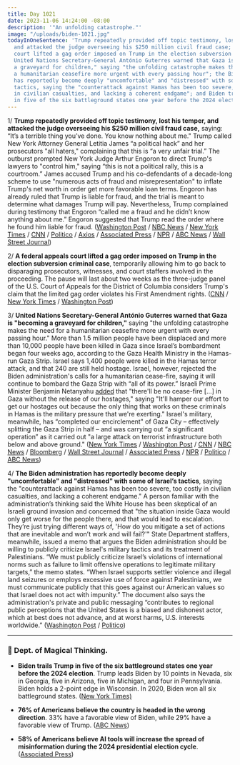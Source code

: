 ```yaml
---
title: Day 1021
date: 2023-11-06 14:24:00 -08:00
description: '"An unfolding catastrophe."'
image: "/uploads/biden-1021.jpg"
todayInOneSentence: 'Trump repeatedly provided off topic testimony, lost his temper,
  and attacked the judge overseeing his $250 million civil fraud case; a federal appeals
  court lifted a gag order imposed on Trump in the election subversion criminal case;
  United Nations Secretary-General António Guterres warned that Gaza is "becoming
  a graveyard for children," saying "the unfolding catastrophe makes the need for
  a humanitarian ceasefire more urgent with every passing hour"; the Biden administration
  has reportedly become deeply "uncomfortable" and "distressed" with some of Israel’s
  tactics, saying the "counterattack against Hamas has been too severe, too costly
  in civilian casualties, and lacking a coherent endgame"; and Biden trails Trump
  in five of the six battleground states one year before the 2024 election. '
---
```


1/ **Trump repeatedly provided off topic testimony, lost his temper, and attacked the judge overseeing his $250 million civil fraud case,** saying: “It’s a terrible thing you’ve done. You know nothing about me." Trump called New York Attorney General Letitia James “a political hack” and her prosecutors "all haters," complaining that this is “a very unfair trial.” The outburst prompted New York Judge Arthur Engoron to direct Trump's lawyers to "control him," saying “this is not a political rally, this is a courtroom.” James accused Trump and his co-defendants of a decade-long scheme to use "numerous acts of fraud and misrepresentation" to inflate Trump's net worth in order get more favorable loan terms. Engoron has already ruled that Trump is liable for fraud, and the trial is meant to determine what damages Trump will pay. Nevertheless, Trump complained during testimony that Engoron “called me a fraud and he didn’t know anything about me.” Engoron suggested that Trump read the order where he found him liable for fraud. ([Washington Post](https://www.washingtonpost.com/national-security/2023/11/06/trump-testimony-ny-fraud-trial/) / [NBC News](https://www.nbcnews.com/politics/donald-trump/live-blog/trump-fraud-trial-live-updates-rcna122520) / [New York Times](https://www.nytimes.com/live/2023/11/06/nyregion/trump-fraud-trial) / [CNN](https://www.cnn.com/politics/live-news/trump-civil-fraud-trial-11-06-23/index.html) / [Politico](https://www.politico.com/news/2023/11/06/trump-civil-fraud-trial-00125515) / [Axios](https://www.axios.com/2023/11/06/trump-testify-new-york-civil-fraud-trial) / [Associated Press](https://apnews.com/article/trump-fraud-trial-testimony-dca74420da0f92ee9bc9caff7a92c3b2) / [NPR](https://www.npr.org/2023/11/06/1210504048/former-president-donald-trump-to-take-the-stand-in-new-york-civil-fraud-trial) / [ABC News](https://abcnews.go.com/US/live-updates/trump-fraud-trial/?id=103642561) / [Wall Street Journal](https://www.wsj.com/us-news/law/trump-takes-witness-stand-in-new-york-civil-fraud-trial-6e816cf2))

2/ **A federal appeals court lifted a gag order imposed on Trump in the election subversion criminal case**, temporarily allowing him to go back to disparaging prosecutors, witnesses, and court staffers involved in the proceeding. The pause will last about two weeks as the three-judge panel of the U.S. Court of Appeals for the District of Columbia considers Trump's claim that the limited gag order violates his First Amendment rights. ([CNN](https://www.cnn.com/2023/11/03/politics/chutkan-trump-gag-order-freeze?cid=ios_app) / [New York Times](https://www.nytimes.com/2023/11/03/us/politics/trump-gag-order-election-jan-6-appeal.html) / [Washington Post](https://www.washingtonpost.com/dc-md-va/2023/11/03/gag-order-trump-hold-appeal/))

3/ **United Nations Secretary-General António Guterres warned that Gaza is "becoming a graveyard for children,"** saying "the unfolding catastrophe makes the need for a humanitarian ceasefire more urgent with every passing hour." More than 1.5 million people have been displaced and more than 10,000 people have been killed in Gaza since Israel’s bombardment began four weeks ago, according to the Gaza Health Ministry in the Hamas-run Gaza Strip. Israel says 1,400 people were killed in the Hamas terror attack, and that 240 are still held hostage. Israel, however, rejected the Biden administration's calls for a humanitarian cease-fire, saying it will continue to bombard the Gaza Strip with “all of its power.” Israeli Prime Minister Benjamin Netanyahu [added](https://abcnews.go.com/Politics/netanyahu-abcs-muir-cease-fire-release-hostages/story?id=104661239) that "there'll be no cease-fire \[...\] in Gaza without the release of our hostages," saying "It'll hamper our effort to get our hostages out because the only thing that works on these criminals in Hamas is the military pressure that we're exerting." Israel's military, meanwhile, has “completed our encirclement" of Gaza City – effectively splitting the Gaza Strip in half – and was carrying out “a significant operation” as it carried out "a large attack on terrorist infrastructure both below and above ground." ([New York Times](https://www.nytimes.com/live/2023/11/06/world/israel-hamas-war-gaza-news) / [Washington Post](https://www.washingtonpost.com/world/2023/11/06/israel-hamas-war-gaza-news-palestine/) / [CNN](https://www.cnn.com/middleeast/live-news/israel-hamas-war-gaza-news-11-06-23/index.html) / [NBC News](https://www.nbcnews.com/news/world/live-blog/israel-hamas-war-live-updates-rcna123761) / [Bloomberg](https://www.bloomberg.com/news/articles/2023-11-06/israel-latest-troops-encircle-gaza-city-as-assault-intensifies?srnd=premium&sref=MIBMEEoj) / [Wall Street Journal](https://www.wsj.com/livecoverage/israel-hamas-war-gaza-strip-2023-11-06) / [Associated Press](https://apnews.com/article/israel-hamas-war-live-updates-11-06-2023-c01bc7cf6db1e07ab4d235225cef7320) / [NPR](https://www.npr.org/2023/11/06/1210831466/death-toll-gaza-israel-hamas-conflict) / [Politico](https://www.politico.com/news/2023/11/03/netanyahu-israel-hamas-war-00125225) / [ABC News](https://abcnews.go.com/International/live-updates/israel-gaza-hamas?id=104617602))

4/ **The Biden administration has reportedly become deeply "uncomfortable" and "distressed" with some of Israel’s tactics**, saying the "counterattack against Hamas has been too severe, too costly in civilian casualties, and lacking a coherent endgame." A person familiar with the administration’s thinking said the White House has been skeptical of an Israeli ground invasion and concerned that "the situation inside Gaza would only get worse for the people there, and that would lead to escalation. They’re just trying different ways of, 'How do you mitigate a set of actions that are inevitable and won’t work and will fail?'" State Department staffers, meanwhile, issued a memo that argues the Biden administration should be willing to publicly criticize Israel's military tactics and its treatment of Palestinians. “We must publicly criticize Israel’s violations of international norms such as failure to limit offensive operations to legitimate military targets,” the memo states. “When Israel supports settler violence and illegal land seizures or employs excessive use of force against Palestinians, we must communicate publicly that this goes against our American values so that Israel does not act with impunity.” The document also says the administration's private and public messaging “contributes to regional public perceptions that the United States is a biased and dishonest actor, which at best does not advance, and at worst harms, U.S. interests worldwide.” ([Washington Post](https://www.washingtonpost.com/politics/2023/11/05/white-house-resigned-israel-onslaught-gaza/) / [Politico](https://www.politico.com/news/2023/11/06/u-s-diplomats-slam-israel-policy-in-leaked-memo-00125538))

---

### 🔮 Dept. of Magical Thinking.

* **Biden trails Trump in five of the six battleground states one year before the 2024 election**.  Trump leads Biden by 10 points in Nevada, six in Georgia, five in Arizona, five in Michigan, and four in Pennsylvania. Biden holds a 2-point edge in Wisconsin. In 2020, Biden won all six battleground states. ([New York Times)](https://www.nytimes.com/2023/11/05/us/politics/biden-trump-2024-poll.html)

* **76% of Americans believe the country is headed in the wrong direction**. 33% have a favorable view of Biden, while 29% have a favorable view of Trump. ([ABC News](https://abcnews.go.com/Politics/americans-country-headed-wrong-direction-poll/story?id=104633234))

* **58% of Americans believe AI tools will increase the spread of misinformation during the 2024 presidential election cycle**. ([Associated Press](https://apnews.com/article/artificial-intelligence-2024-election-misinformation-poll-8a4c6c07f06914a262ad05b42402ea0e))